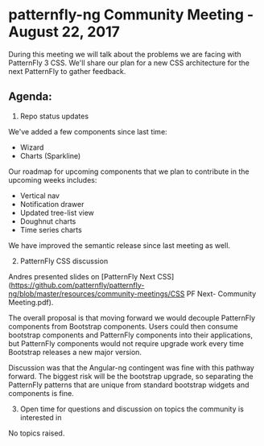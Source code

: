 # patternfly-ng Community Meeting - August 22, 2017
During this meeting we will talk about the problems we are facing with PatternFly 3 CSS.  We'll share our plan for a new CSS architecture for the next PatternFly to gather feedback.


## Agenda:
1. Repo status updates

We've added a few components since last time:
* Wizard
* Charts (Sparkline)

Our roadmap for upcoming components that we plan to contribute in the upcoming weeks includes:
* Vertical nav
* Notification drawer
* Updated tree-list view
* Doughnut charts
* Time series charts

We have improved the semantic release since last meeting as well.

2. PatternFly CSS discussion

Andres presented slides on [PatternFly Next CSS](https://github.com/patternfly/patternfly-ng/blob/master/resources/community-meetings/CSS PF Next- Community Meeting.pdf).

The overall proposal is that moving forward we would decouple PatternFly components from Bootstrap components.  Users could then consume bootstrap components and PatternFly components into their applications, but PatternFly components would not require upgrade work every time Bootstrap releases a new major version.  

Discussion was that the Angular-ng contingent was fine with this pathway forward. The biggest risk will be the bootstrap upgrade, so separating the PatternFly patterns that are unique from standard bootstrap widgets and components is fine.

3. Open time for questions and discussion on topics the community is interested in

No topics raised.
